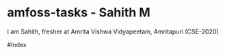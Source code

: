 # amfoss-tasks - Sahith M
I am Sahith, fresher at Amrita Vishwa Vidyapeetam, Amritapuri (CSE-2020)

#Index
